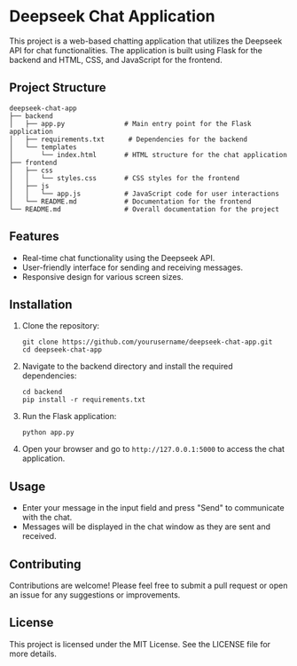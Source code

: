 # Deepseek Chat Application

This project is a web-based chatting application that utilizes the Deepseek API for chat functionalities. The application is built using Flask for the backend and HTML, CSS, and JavaScript for the frontend.

## Project Structure

```
deepseek-chat-app
├── backend
│   ├── app.py               # Main entry point for the Flask application
│   ├── requirements.txt      # Dependencies for the backend
│   └── templates
│       └── index.html       # HTML structure for the chat application
├── frontend
│   ├── css
│   │   └── styles.css       # CSS styles for the frontend
│   ├── js
│   │   └── app.js           # JavaScript code for user interactions
│   └── README.md            # Documentation for the frontend
└── README.md                # Overall documentation for the project
```

## Features

- Real-time chat functionality using the Deepseek API.
- User-friendly interface for sending and receiving messages.
- Responsive design for various screen sizes.

## Installation

1. Clone the repository:
   ```
   git clone https://github.com/yourusername/deepseek-chat-app.git
   cd deepseek-chat-app
   ```

2. Navigate to the backend directory and install the required dependencies:
   ```
   cd backend
   pip install -r requirements.txt
   ```

3. Run the Flask application:
   ```
   python app.py
   ```

4. Open your browser and go to `http://127.0.0.1:5000` to access the chat application.

## Usage

- Enter your message in the input field and press "Send" to communicate with the chat.
- Messages will be displayed in the chat window as they are sent and received.

## Contributing

Contributions are welcome! Please feel free to submit a pull request or open an issue for any suggestions or improvements.

## License

This project is licensed under the MIT License. See the LICENSE file for more details.